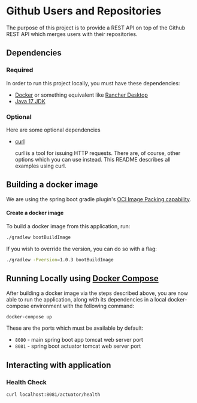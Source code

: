# Github Users and Repositories
The purpose of this project is to provide a REST API on top of the Github REST API which merges users with their repositories.

## Dependencies

### Required
In order to run this project locally, you must have these dependencies:

- [Docker](https://www.docker.com/) or something equivalent like [Rancher Desktop](https://rancherdesktop.io/)
- [Java 17 JDK](https://adoptium.net/)

### Optional
Here are some optional dependencies

- [curl](https://curl.se/)

  curl is a tool for issuing HTTP requests. There are, of course, other options which you can use instead. This README describes all examples using curl.
  
  
## Building a docker image
We are using the spring boot gradle plugin's [OCI Image Packing capability](https://docs.spring.io/spring-boot/docs/current/gradle-plugin/reference/htmlsingle/#build-image).

#### Create a docker image
To build a docker image from this application, run:

```sh
./gradlew bootBuildImage
```

If you wish to override the version, you can do so with a flag:
```sh
./gradlew -Pversion=1.0.3 bootBuildImage
```

## Running Locally using [Docker Compose](https://docs.docker.com/compose/)

After building a docker image via the steps described above, you are now able to run the application, along with its dependencies in a local docker-compose environment with the following command:

```sh
docker-compose up
```

These are the ports which must be available by default:

- `8080` - main spring boot app tomcat web server port
- `8081` - spring boot actuator tomcat web server port


## Interacting with application

### Health Check
```sh
curl localhost:8081/actuator/health
```
